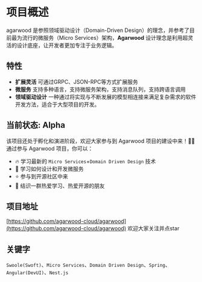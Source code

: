 # 项目概述

agarwood 是参照领域驱动设计（Domain-Driven Design）的理念，并参考了目前最为流行的微服务（Micro Services）架构，**Agarwood** 设计理念是利用超灵活的设计底座，让开发者更加专注于业务逻辑。

## 特性

- **扩展灵活** 可通过GRPC、JSON-RPC等方式扩展服务
- **微服务** 支持多种语言，支持微服务架构，支持消息队列，支持跨语言调用
- **领域驱动设计** 一种通过将实现与不断发展的模型相连接来满足复杂需求的软件开发方法，适合于大型项目的开发。

## 当前状态: Alpha

该项目还处于孵化和演进阶段，欢迎大家参与到 Agarwood 项目的建设中来！🎉🎉
通过参与 Agarwood 项目，你可以：

- 🔥 学习最新的 `Micro Services`+`Domain Driven Design` 技术
- 🎁 学习如何设计和开发微服务
- ⭐ 参与到开源社区中来
- 🎊 结识一群热爱学习、热爱开源的朋友

## 项目地址

[https://github.com/agarwood-cloud/agarwood](https://github.com/agarwood-cloud/agarwood) 欢迎大家关注并点star

## 关键字

`Swoole(Swoft)`、`Micro Services`、`Domain Driven Design`、`Spring`、`Angular(DevUI)`、`Nest.js`
